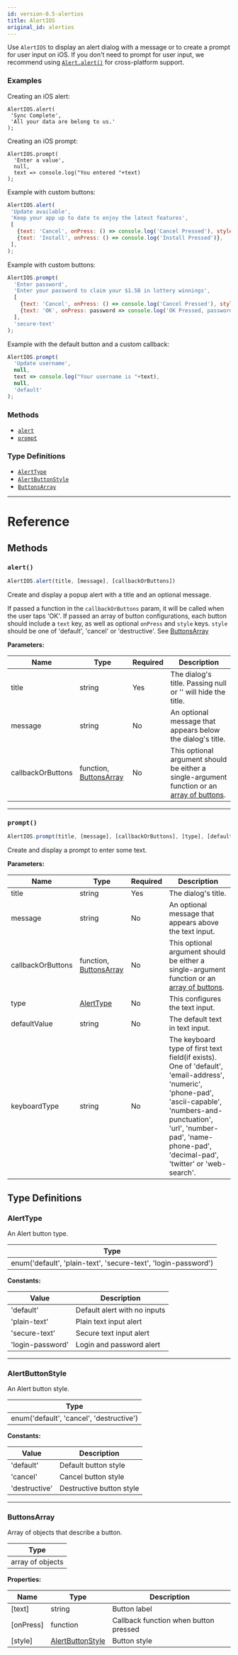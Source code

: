 ```yaml
---
id: version-0.5-alertios
title: AlertIOS
original_id: alertios
---
```


Use `AlertIOS` to display an alert dialog with a message or to create a prompt for user input on iOS. If you don't need to prompt for user input, we recommend using [`Alert.alert()`](alert.md#alert) for cross-platform support.


### Examples

Creating an iOS alert:

```
AlertIOS.alert(
 'Sync Complete',
 'All your data are belong to us.'
);
```

Creating an iOS prompt:

```
AlertIOS.prompt(
  'Enter a value',
  null,
  text => console.log("You entered "+text)
);
```

Example with custom buttons:

```javascript
AlertIOS.alert(
 'Update available',
 'Keep your app up to date to enjoy the latest features',
 [
   {text: 'Cancel', onPress: () => console.log('Cancel Pressed'), style: 'cancel'},
   {text: 'Install', onPress: () => console.log('Install Pressed')},
 ],
);
```

Example with custom buttons:

```javascript
AlertIOS.prompt(
  'Enter password',
  'Enter your password to claim your $1.5B in lottery winnings',
  [
    {text: 'Cancel', onPress: () => console.log('Cancel Pressed'), style: 'cancel'},
    {text: 'OK', onPress: password => console.log('OK Pressed, password: ' + password)},
  ],
  'secure-text'
);
```

Example with the default button and a custom callback:

```javascript
AlertIOS.prompt(
  'Update username',
  null,
  text => console.log("Your username is "+text),
  null,
  'default'
);
```




### Methods

- [`alert`](alertios.md#alert)
- [`prompt`](alertios.md#prompt)


### Type Definitions

- [`AlertType`](alertios.md#alerttype)
- [`AlertButtonStyle`](alertios.md#alertbuttonstyle)
- [`ButtonsArray`](alertios.md#buttonsarray)


---

# Reference

## Methods

### `alert()`

```javascript
AlertIOS.alert(title, [message], [callbackOrButtons])
```

Create and display a popup alert with a title and an optional message.

If passed a function in the `callbackOrButtons` param, it will be called when the user taps 'OK'. If passed an array of button configurations, each button should include  a `text` key, as well as optional `onPress` and `style` keys. `style`   should be one of 'default', 'cancel' or 'destructive'. See [ButtonsArray](alertios.md#buttonsarray)

**Parameters:**

| Name | Type | Required | Description |
| - | - | - | - |
| title | string | Yes | The dialog's title. Passing null or '' will hide the title. |
| message | string | No | An optional message that appears below the dialog's title. |
| callbackOrButtons | function, [ButtonsArray](alertios.md#buttonsarray) | No | This optional argument should be either a single-argument function or an [array of buttons](alertios.md#buttonsarray). |



---

### `prompt()`

```javascript
AlertIOS.prompt(title, [message], [callbackOrButtons], [type], [defaultValue], [keyboardType])
```

Create and display a prompt to enter some text.

**Parameters:**

| Name | Type | Required | Description |
| - | - | - | - |
| title | string | Yes | The dialog's title. |
| message | string | No | An optional message that appears above the text   input. |
| callbackOrButtons | function, [ButtonsArray](alertios.md#buttonsarray) | No | This optional argument should be either a single-argument function or an [array of buttons](alertios.md#buttonsarray). |
| type | [AlertType](alertios.md#alerttype) | No | This configures the text input. |
| defaultValue | string | No | The default text in text input. |
| keyboardType | string | No | The keyboard type of first text field(if exists).   One of 'default', 'email-address', 'numeric', 'phone-pad',   'ascii-capable', 'numbers-and-punctuation', 'url', 'number-pad',   'name-phone-pad', 'decimal-pad', 'twitter' or 'web-search'. |


## Type Definitions

### AlertType

An Alert button type.

| Type |
| - |
| enum('default', 'plain-text', 'secure-text', 'login-password') |


**Constants:**

| Value | Description |
| - | - |
| 'default' | Default alert with no inputs |
| 'plain-text' | Plain text input alert |
| 'secure-text' | Secure text input alert |
| 'login-password' | Login and password alert |


---

### AlertButtonStyle

An Alert button style.

| Type |
| - |
| enum('default', 'cancel', 'destructive') |


**Constants:**

| Value | Description |
| - | - |
| 'default' | Default button style |
| 'cancel' | Cancel button style |
| 'destructive' | Destructive button style |


---

### ButtonsArray

Array of objects that describe a button.

| Type |
| - |
| array of objects |


**Properties:**

| Name | Type | Description |
| - | - | - |
| [text] | string | Button label |
| [onPress] | function | Callback function when button pressed |
| [style] | [AlertButtonStyle](alertios.md#alertbuttonstyle) | Button style |
